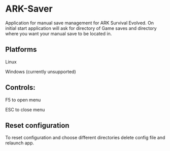 # ARK-Saver
Application for manual save management for ARK Survival Evolved.
On initial start application will ask for directory of Game saves and directory where you want your manual save to be located in.

## Platforms
  Linux
  
  Windows (currently unsupported)
## Controls:
  F5 to open menu
    
  ESC to close menu
  
## Reset configuration
  To reset configuration and choose different directories
  delete config file and relaunch app.


